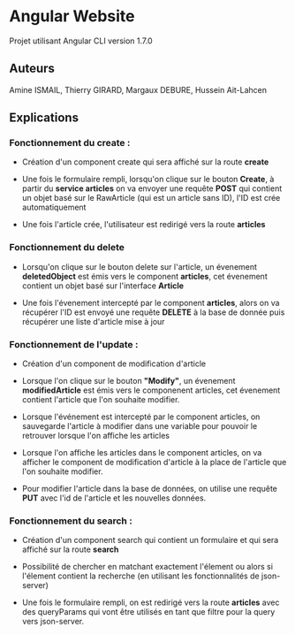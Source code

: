 # Angular Website

Projet utilisant Angular CLI version 1.7.0

## Auteurs

Amine ISMAIL, Thierry GIRARD, Margaux DEBURE, Hussein Ait-Lahcen

## Explications

### Fonctionnement du create :

*   Création d'un component create qui sera affiché sur la route **create**

*   Une fois le formulaire rempli, lorsqu'on clique sur le bouton **Create**, à partir du **service articles** on va envoyer une requête **POST** qui contient un objet basé sur le RawArticle (qui est un article sans ID), l'ID est crée automatiquement

*   Une fois l'article crée, l'utilisateur est redirigé vers la route **articles**

### Fonctionnement du delete

*   Lorsqu'on clique sur le bouton delete sur l'article, un évenement **deletedObject** est émis vers le component **articles**, cet évenement contient un objet basé sur l'interface **Article**

*   Une fois l'évenement intercepté par le component **articles**, alors on va récupérer l'ID est envoyé une requête **DELETE** à la base de donnée puis récupérer une liste d'article mise à jour

### Fonctionnement de l'update :

*   Création d'un component de modification d'article
*   Lorsque l'on clique sur le bouton **"Modify"**, un évenement **modifiedArticle** est émis vers le componenent articles, cet évenement contient l'article que l'on souhaite modifier.

*   Lorsque l'événement est intercepté par le component articles, on sauvegarde l'article à modifier dans une variable pour pouvoir le retrouver lorsque l'on affiche les articles

*   Lorsque l'on affiche les articles dans le component articles, on va afficher le component de modification d'article à la place de l'article que l'on souhaite modifier.

*   Pour modifier l'article dans la base de données, on utilise une requête **PUT** avec l'id de l'article et les nouvelles données.

### Fonctionnement du search :

*   Création d'un component search qui contient un formulaire et qui sera affiché sur la route **search**

*   Possibilité de chercher en matchant exactement l'élement ou alors si l'élement contient la recherche (en utilisant les fonctionnalités de json-server)

*   Une fois le formulaire rempli, on est redirigé vers la route **articles** avec des queryParams qui vont être utilisés en tant que filtre pour la query vers json-server.
